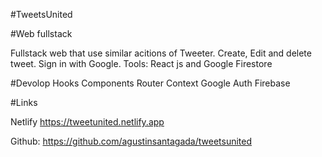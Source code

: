 #TweetsUnited

#Web fullstack

Fullstack web that use similar acitions of Tweeter. Create, Edit and delete tweet. Sign in with Google. 
Tools: React js and Google Firestore



#Devolop
 Hooks
 Components
 Router
 Context
 Google Auth
 Firebase


#Links

Netlify
https://tweetunited.netlify.app


Github: 
https://github.com/agustinsantagada/tweetsunited


